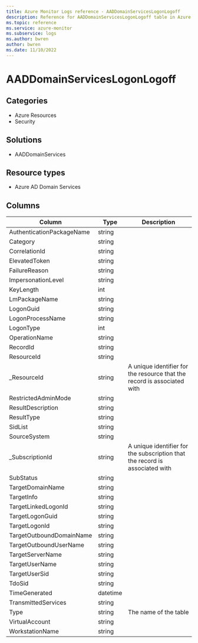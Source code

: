 ```yaml
---
title: Azure Monitor Logs reference - AADDomainServicesLogonLogoff
description: Reference for AADDomainServicesLogonLogoff table in Azure Monitor Logs.
ms.topic: reference
ms.service: azure-monitor
ms.subservice: logs
ms.author: bwren
author: bwren
ms.date: 11/10/2022
---
```


# AADDomainServicesLogonLogoff

 

## Categories

- Azure Resources
- Security
## Solutions

- AADDomainServices
## Resource types

- Azure AD Domain Services




## Columns

| Column | Type | Description |
| --- | --- | --- |
| AuthenticationPackageName | string |  |
| Category | string |  |
| CorrelationId | string |  |
| ElevatedToken | string |  |
| FailureReason | string |  |
| ImpersonationLevel | string |  |
| KeyLength | int |  |
| LmPackageName | string |  |
| LogonGuid | string |  |
| LogonProcessName | string |  |
| LogonType | int |  |
| OperationName | string |  |
| RecordId | string |  |
| ResourceId | string |  |
| _ResourceId | string | A unique identifier for the resource that the record is associated with |
| RestrictedAdminMode | string |  |
| ResultDescription | string |  |
| ResultType | string |  |
| SidList | string |  |
| SourceSystem | string |  |
| _SubscriptionId | string | A unique identifier for the subscription that the record is associated with |
| SubStatus | string |  |
| TargetDomainName | string |  |
| TargetInfo | string |  |
| TargetLinkedLogonId | string |  |
| TargetLogonGuid | string |  |
| TargetLogonId | string |  |
| TargetOutboundDomainName | string |  |
| TargetOutboundUserName | string |  |
| TargetServerName | string |  |
| TargetUserName | string |  |
| TargetUserSid | string |  |
| TdoSid | string |  |
| TimeGenerated | datetime |  |
| TransmittedServices | string |  |
| Type | string | The name of the table |
| VirtualAccount | string |  |
| WorkstationName | string |  |
